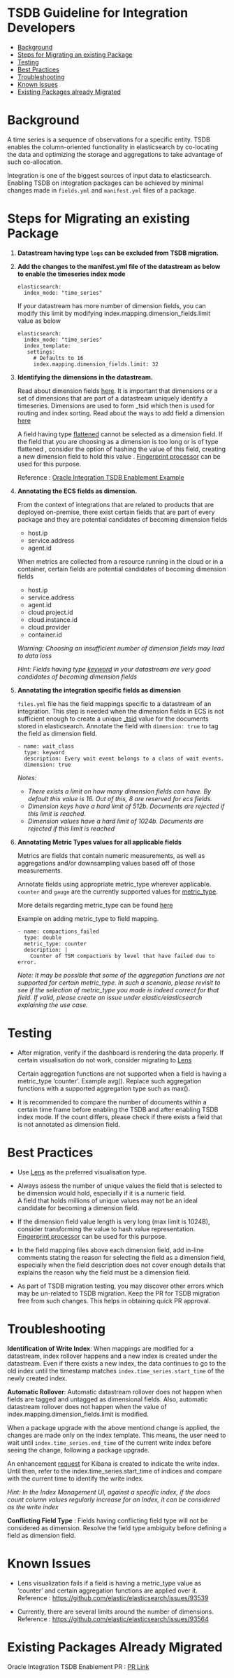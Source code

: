 # TSDB Guideline for Integration Developers

* [Background](#background)
* [Steps for Migrating an existing Package](#migration-steps)
* [Testing](#testing)
* [Best Practices](#best-practices)
* [Troubleshooting](#troubleshooting)
* [Known Issues](#known-issues)
* [Existing Packages already Migrated](#existing-migrated-packages)


# <a id="background"></a> Background

A time series is a sequence of observations for a specific entity. TSDB enables the column-oriented functionality in elasticsearch by co-locating the data and optimizing the storage and aggregations to take advantage of such co-allocation.

Integration is one of the biggest sources of input data to elasticsearch. Enabling TSDB on integration packages can be achieved by minimal changes made in `fields.yml` and `manifest.yml` files of a package.


# <a id="migration-steps"></a> Steps for Migrating an existing Package


1. **Datastream having type `logs` can be excluded from TSDB migration.**
2. **Add the changes to the manifest.yml file of the datastream as below to enable the timeseries index mode**
    ```
    elasticsearch:
      index_mode: "time_series"
    ```
    If your datastream has more number of dimension fields, you can modify this limit by modifying index.mapping.dimension_fields.limit value as below
    ```
    elasticsearch:
      index_mode: "time_series"
      index_template:
       settings:
         # Defaults to 16
         index.mapping.dimension_fields.limit: 32
    ```
3. **Identifying the dimensions in the datastream.** 

    Read about dimension fields [here](https://www.elastic.co/guide/en/elasticsearch/reference/current/tsds.html#time-series-dimension). It is important that dimensions or a set of dimensions that are part of a datastream uniquely identify a timeseries. Dimensions are used to form _tsid which then is used for routing and index sorting. Read about the ways to add field a dimension [here](https://github.com/elastic/integrations/blob/main/docs/generic_guidelines.md#specify-dimensions])

    A field having type [flattened](https://www.elastic.co/guide/en/elasticsearch/reference/current/flattened.html) cannot be selected as a dimension field. If the field that you are choosing as a dimension is too long or is of type flattened , consider the option of hashing the value of this field, creating a new dimension field to hold this value  . [Fingerprint processor](https://www.elastic.co/guide/en/elasticsearch/reference/current/fingerprint-processor.html) can be used for this purpose.  
    
    Reference :  [Oracle Integration TSDB Enablement Example](https://github.com/elastic/integrations/blob/8a57d6ba96d391afc33da20c80ec51280d22f009/packages/oracle/data_stream/performance/elasticsearch/ingest_pipeline/default.yml#LL127C4-L131C29)  

3. **Annotating the ECS fields as dimension.**

    From the context of integrations that are related to products that are deployed on-premise, there exist certain fields that are part of every package and they are potential candidates of becoming dimension fields

    * host.ip
    * service.address
    * agent.id
    
    When metrics are collected from a resource running in the cloud or in a container, certain fields are potential candidates of becoming dimension fields  

    * host.ip
    * service.address
    * agent.id
    * cloud.project.id
    * cloud.instance.id
    * cloud.provider
    * container.id  

    *Warning: Choosing an insufficient number of dimension fields may lead to data loss*  

    *Hint: Fields having type [keyword](https://www.elastic.co/guide/en/elasticsearch/reference/current/keyword.html#keyword-field-type) in your datastream are very good candidates of becoming dimension fields*


4. **Annotating the integration specific fields as dimension**

    `files.yml` file has the field mappings specific to a datastream of an integration. This step is needed when the dimension fields in ECS is not sufficient enough to create a unique [_tsid](https://www.elastic.co/guide/en/elasticsearch/reference/current/tsds.html#tsid) value for the documents stored in elasticsearch. Annotate the field with `dimension: true` to tag the field as dimension field. 

    ```
    - name: wait_class
      type: keyword
      description: Every wait event belongs to a class of wait events.
      dimension: true
    ```
    *Notes:*
    * *There exists a limit on how many dimension fields can have. By default this value is 16. Out of this, 8 are reserved for ecs fields.*
    * *Dimension keys have a hard limit of 512b. Documents are rejected if this limit is reached.*
    * *Dimension values have a hard limit of 1024b. Documents are rejected if this limit is reached*


5. **Annotating Metric Types values for all applicable fields** 

    Metrics are fields that contain numeric measurements, as well as aggregations and/or downsampling values based off of those measurements. 

    Annotate fields using appropriate metric_type wherever applicable. `counter` and `gauge` are the currently supported values for [metric_type](https://www.elastic.co/guide/en/elasticsearch/reference/master/mapping-field-meta.html).  

    More details regarding metric_type can be found [here](https://www.elastic.co/guide/en/elasticsearch/reference/current/tsds.html#time-series-metric)

    Example on adding metric_type to field mapping. 

    ```
    - name: compactions_failed
      type: double
      metric_type: counter
      description: |
        Counter of TSM compactions by level that have failed due to error.
    ```
    *Note: It may be possible that some of the aggregation functions are not supported for certain metric_type. In such a scenario, please revisit to see if the selection of metric_type you made is indeed correct for that field. If valid, please create an issue under elastic/elasticsearch explaining the use case.*  

# <a id="testing"></a> Testing
 
- After migration, verify if the dashboard is rendering the data properly. If certain visualisation do not work, consider migrating to [Lens](https://www.elastic.co/guide/en/kibana/current/lens.html)

  Certain aggregation functions are not supported when a field is having a metric_type ‘counter’. Example avg(). Replace such aggregation functions with a supported aggregation type such as max(). 

- It is recommended to compare the number of documents within a certain time frame before enabling the TSDB and after enabling TSDB index mode. If the count differs, please check if there exists a field that is not annotated as dimension field.  


# <a id="best-practices"></a> Best Practices

- Use [Lens](https://www.elastic.co/guide/en/kibana/current/lens.html) as the preferred visualisation type.  

- Always assess the number of unique values the field that is selected to be dimension would hold, especially if it is a numeric field.  
A field that holds millions of unique values may not be an ideal candidate for becoming a dimension field.
- If the dimension field value length is very long (max limit is 1024B), consider transforming the value to hash value representation. [Fingerprint processor](https://www.elastic.co/guide/en/elasticsearch/reference/current/fingerprint-processor.html) can be used for this purpose.
- In the field mapping files above each dimension field, add in-line comments stating the reason for selecting the field as a dimension field, especially when the field description does not cover enough details that explains the reason why the field must be a dimension field.  
- As part of TSDB migration testing, you may discover other errors which may be un-related to TSDB migration. Keep the PR for TSDB migration free from such changes. This helps in obtaining quick PR approval.


# <a id="troubleshooting"></a> Troubleshooting

**Identification of Write Index**: When mappings are modified for a datastream, index rollover happens and a new index is created under the datastream. Even if there exists a new index, the data continues to go to the old index until the timestamp matches `index.time_series.start_time` of the newly created index.  

**Automatic Rollover**: Automatic datastream rollover does not happen when fields are tagged and untagged as dimensional fields.  Also, automatic datastream rollover does not happen when the value of index.mapping.dimension_fields.limit is modified. 

When a package upgrade with the above mentiond change is applied, the changes are made only on the index template. This means, the user need to wait until `index.time_series.end_time` of the current write index before seeing the change, following a package upgrade. 

An enhancement [request](https://github.com/elastic/kibana/issues/150549) for Kibana is created to indicate the write index. Until then, refer to the index.time_series.start_time of indices and compare with the current time to identify the write index. 

*Hint: In the Index Management UI, against a specific index, if the  docs count column values regularly increase for an Index, it can be considered as the write index*

**Conflicting Field Type** : Fields having conflicting field type will not be considered as dimension. Resolve the field type ambiguity before defining a field as dimension field.

# <a id="known-issues"></a> Known Issues

- Lens visualization fails if a field is having a metric_type value as ‘counter’ and certain aggregation functions are applied over it.  
Reference : https://github.com/elastic/elasticsearch/issues/93539

- Currently, there are several limits around the number of dimensions.  
 Reference : https://github.com/elastic/elasticsearch/issues/93564

# <a id="existing-migrated-packages"></a> Existing Packages Already Migrated

Oracle Integration TSDB Enablement PR : [PR Link](https://github.com/elastic/integrations/pull/5307)

